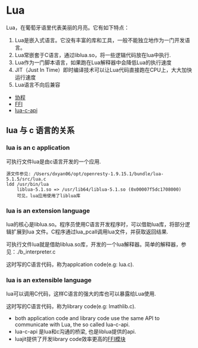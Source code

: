 # Lua

Lua，在葡萄牙语里代表美丽的月亮。它有如下特点：

1. Lua是嵌入式语言。它没有丰富的库和工具，一般不能独立地作为一门开发语言。
2. Lua常嵌套于C语言，通过liblua.so，将一些逻辑代码放在lua中执行.
3. Lua作为一门脚本语言，如果跑在Lua解释器中会降低Lua的执行速度
4. JIT（Just In Time）即时编译技术可以让Lua代码直接跑在CPU上，大大加快运行速度
5. Lua语言不向后兼容

>
- [协程](./coroutine)
- [FFI](./ffi)
- [lua-c-api](./lua-c-api)

## lua 与 c 语言的关系

### lua is an c application

可执行文件lua是由c语言开发的一个应用.

```
源文件参见: /Users/dxyan06/opt/openresty-1.9.15.1/bundle/lua-5.1.5/src/lua.c
ldd /usr/bin/lua
    liblua-5.1.so => /usr/lib64/liblua-5.1.so (0x00007f5dc1708000)
    可见，lua应用使用了liblua库
```

### lua is an extension language

lua的核心是liblua.so。程序员使用C语言开发程序时，可以借助lua库，将部分逻辑扩展到lua
文件。C程序通过lua_pcall调用lua文件，并获取返回结果.

可执行文件lua就是借助liblua.so库，开发的一个lua解释器。简单的解释器，参见：./b_interpreter.c

这时写的C语言代码，称为applcation code(e.g: lua.c).

### lua is an extensible language

lua可以调用C代码，这样C语言的强大的库也可以暴露给Lua使用.

这时写的C语言代码，称为library code(e.g: lmathlib.c).

- both application code and library code use the same API to communicate with Lua, the so called lua-c-api.
- lua-c-api 是lua和c沟通的桥梁, 也是liblua提供的api.
- luajit提供了开发library code效率更高的[FFI模块](./ffi/README.md)

